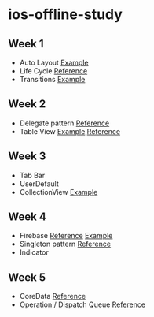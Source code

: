 # ios-offline-study
## Week 1
- Auto Layout [Example](week1/AutoLayout) 
- Life Cycle [Reference](https://hcn1519.github.io/articles/2017-09/ios_app_lifeCycle) 
- Transitions [Example](week1/Transition)
## Week 2
- Delegate pattern [Reference](https://www.notion.so/Delegate-Pattern-abec19f5483a4c718ecdec2e57878d3d)
- Table View [Example](week2/TableView) [Reference](https://www.notion.so/Table-View-c7a2469182634c7fa1914657a29fcb49)
## Week 3
- Tab Bar 
- UserDefault
- CollectionView [Example](week3/userdefault-and-collectionview)
## Week 4 
- Firebase [Reference](https://www.notion.so/Firebase-7a08bd11e92c4cdf8ed68db7ca2c68df) [Example](week4/Firebase-autologin/)
- Singleton pattern [Reference](https://www.notion.so/Singleton-pattern-f6ffa0e36a1f4643b395c2950392b551)
- Indicator
## Week 5
- CoreData [Reference](https://www.notion.so/Core-Data-a9e57fbc4fc54818bcb6447cb9ce9f94)
- Operation / Dispatch Queue [Reference](https://www.notion.so/Dispatch-Operation-Queues-e2562afa6e324bddbf375e2ee0fc20be)
